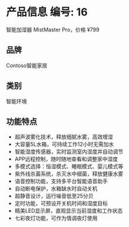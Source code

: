 # 产品信息 编号: 16
智能加湿器 MistMaster Pro，价格 ¥799

## 品牌
Contoso智能家居

## 类别
智能环境

## 功能特点
- 超声波雾化技术，释放细腻水雾，高效增湿
- 大容量5L水箱，可持续工作12小时无需加水
- 智能湿度传感器，实时监测室内湿度并自动调节
- APP远程控制，随时随地查看和调整家中湿度
- 多模式选择：恒湿模式、睡眠模式、婴儿模式等
- 紫外线杀菌系统，杀灭水中细菌，释放健康水雾
- 语音控制功能，支持多平台智能语音助手
- 自动断电保护，水箱缺水时自动关机
- 超静音设计，运行噪音低至25分贝
- 定时功能，可预设开关机时间和湿度目标
- 精美LED显示屏，直观显示当前湿度和工作状态
- 七彩夜灯功能，可作为情调夜灯使用

